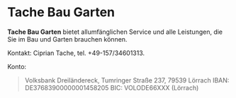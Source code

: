 # Tache Bau Garten

**Tache Bau Garten** bietet allumfänglichen Service und alle Leistungen, die Sie im Bau und Garten brauchen können.

Kontakt: Ciprian Tache, tel. +49-157/34601313.

Konto:

> Volksbank Dreiländereck, Tumringer Straße 237, 79539 Lörrach
> IBAN: DE37683900000001458205
> BIC: VOLODE66XXX (Lörrach)

